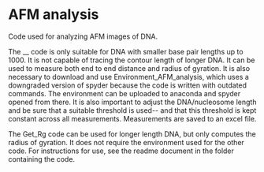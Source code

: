 # AFM analysis
Code used for analyzing AFM images of DNA. 


The __ code is only suitable for DNA with smaller base pair lengths up to 1000. It is not capable of tracing the contour length of longer DNA. It can be used to measure both end to end distance and radius of gyration. It is also necessary to download and use Environment_AFM_analysis, which uses a downgraded version of spyder because the code is written with outdated commands. The environment can be uploaded to anaconda and spyder opened from there. It is also important to adjust the DNA/nucleosome length and be sure that a suitable threshold is used-- and that this threshold is kept constant across all measurements. Measurements are saved to an excel file. 

The Get_Rg code can be used for longer length DNA, but only computes the radius of gyration. It does not require the environment used for the other code. For instructions for use, see the readme document in the folder containing the code.
